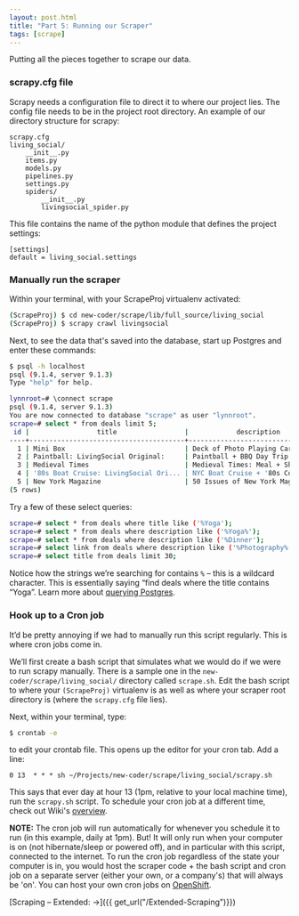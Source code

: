 ```yaml
---
layout: post.html
title: "Part 5: Running our Scraper"
tags: [scrape]
---
```


Putting all the pieces together to scrape our data.

### scrapy.cfg file

Scrapy needs a configuration file to direct it to where our project lies. The config file needs to be in the project root directory. An example of our directory structure for scrapy:

```
scrapy.cfg
living_social/
    __init__.py
    items.py
    models.py
    pipelines.py
    settings.py
    spiders/
        __init__.py
        livingsocial_spider.py
```

This file contains the name of the python module that defines the project settings:

```
[settings]
default = living_social.settings
```

### Manually run the scraper

Within your terminal, with your ScrapeProj virtualenv activated:

```bash
(ScrapeProj) $ cd new-coder/scrape/lib/full_source/living_social
(ScrapeProj) $ scrapy crawl livingsocial
```

Next, to see the data that's saved into the database, start up Postgres and enter these commands:

```bash
$ psql -h localhost
psql (9.1.4, server 9.1.3)
Type "help" for help.

lynnroot=# \connect scrape
psql (9.1.4, server 9.1.3)
You are now connected to database "scrape" as user "lynnroot".
scrape=# select * from deals limit 5;
 id |                 title                 |            description             |                                    link                                    |   location   |  category  | original_price | price
----+---------------------------------------+------------------------------------+----------------------------------------------------------------------------+--------------+------------+----------------+-------
  1 | Mini Box                              | Deck of Photo Playing Cards        | /cities/1719-newyork-citywide/deals/614972-deck-of-photo-playing-cards     | national     |            | 29             |  9
  2 | Paintball: LivingSocial Original:     | Paintball + BBQ Day Trip           | /cities/1719-newyork-citywide/deals/575448-paintball-bbq-day-trip          | NYC Citywide | activities |                |  69
  3 | Medieval Times                        | Medieval Times: Meal + Show Ticket | /cities/1719-newyork-citywide/deals/627242-medieval-times-meal-show-ticket | NYC Citywide | activities | 41             |  27
  4 | '80s Boat Cruise: LivingSocial Ori... | NYC Boat Cruise + '80s Concert     | /cities/1719-newyork-citywide/deals/610320-nyc-boat-cruise-80s-concert     | NYC Citywide | activities |                |  29
  5 | New York Magazine                     | 50 Issues of New York Magazine     | /cities/1719-newyork-citywide/deals/594056-50-issues-of-new-york-magazine  | NYC Citywide |            | 30             |  15
(5 rows)
```

Try a few of these select queries:

```bash
scrape=# select * from deals where title like ('%Yoga');
scrape=# select * from deals where description like ('%Yoga%');
scrape=# select * from deals where description like ('%Dinner');
scrape=# select link from deals where description like ('%Photography%');
scrape=# select title from deals limit 30;
```

Notice how the strings we’re searching for contains `%` – this is a wildcard character. This is essentially saying “find deals where the title contains “Yoga”. Learn more about [querying Postgres](http://www.postgresql.org/docs/8.4/static/tutorial-select.html).


### Hook up to a Cron job

It’d be pretty annoying if we had to manually run this script regularly.  This is where cron jobs come in.

We’ll first create a bash script that simulates what we would do if we were to run scrapy manually.  There is a sample one in the `new-coder/scrape/living_social/` directory called `scrape.sh`. Edit the bash script to where your `(ScrapeProj)` virtualenv is as well as where your scraper root directory is (where the `scrapy.cfg` file lies).

Next, within your terminal, type:

```bash
$ crontab -e
```
to edit your crontab file.  This opens up the editor for your cron tab.  Add a line:

```cron
0 13  * * * sh ~/Projects/new-coder/scrape/living_social/scrapy.sh
```

This says that ever day at hour 13 (1pm, relative to your local machine time), run the `scrapy.sh` script.  To schedule your cron job at a different time, check out Wiki's [overview](http://en.wikipedia.org/wiki/Cron#Predefined_scheduling_definitions).

**NOTE:** The cron job will run automatically for whenever you schedule it to run (in this example, daily at 1pm). But! It will only run when your computer is on (not hibernate/sleep or powered off), and in particular with this script, connected to the internet.  To run the cron job regardless of the state your computer is in, you would host the scraper code + the bash script and cron job on a separate server (either your own, or a company's) that will always be 'on'.  You can host your own cron jobs on [OpenShift](http://openshift.redhat.com).


[Scraping – Extended: &rarr;]({{ get_url("/Extended-Scraping")}})
